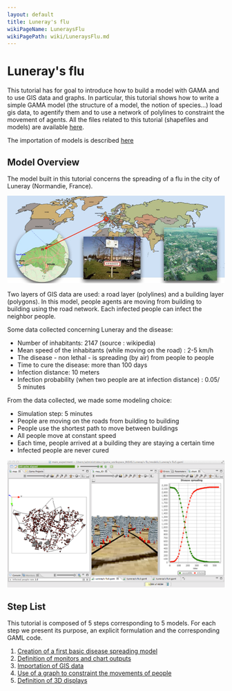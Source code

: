 ```yaml
---
layout: default
title: Luneray's flu
wikiPageName: LuneraysFlu
wikiPagePath: wiki/LuneraysFlu.md
---
```

# Luneray's flu


This tutorial has for goal to introduce how to build a model with GAMA and to use GIS data and graphs. In particular, this tutorial shows how to write a simple GAMA model (the structure of a model, the notion of species...) load gis data, to agentify them and to use a network of polylines to constraint the movement of agents. All the files related to this tutorial (shapefiles and models) are available [here](resources/other/models/Luneray_flu.zip). 

The importation of models is described [here](ImportingModels)


## Model Overview
The model built in this tutorial concerns the spreading of a flu in the city of Luneray (Normandie, France).

![images/Luneray.jpg](resources/images/tutorials/Luneray.jpg)

Two layers of GIS data are used: a road layer (polylines) and a building layer (polygons). In this model, people agents are moving from building to building using the road network. Each infected people can infect the neighbor people.

Some data collected concerning Luneray and the disease:
* Number of inhabitants: 2147 (source : wikipedia)
* Mean speed of the inhabitants (while moving on the road) : 2-5 km/h
* The disease - non lethal - is spreading (by air) from people to people
* Time to cure the disease: more than 100 days
* Infection distance: 10 meters
* Infection probability (when two people are at infection distance) : 0.05/ 5 minutes

From the data collected, we made some modeling choice:
* Simulation step: 5 minutes
* People are moving on the roads from building to building 
* People use the shortest path to move between buildings
* All people move at constant speed
* Each time, people arrived at a building they are staying a certain time 
* Infected people are never cured

![images/Luneray_model.png](resources/images/tutorials/Luneray_model.png)

## Step List

This tutorial is composed of 5 steps corresponding to 5 models. For each step we present its purpose, an explicit formulation and the corresponding GAML code.

  1. [Creation of a first basic disease spreading model](LuneraysFlu_step1)
  1. [Definition of monitors and chart outputs](LuneraysFlu_step2)
  1. [Importation of GIS data](LuneraysFlu_step3)
  1. [Use of a graph to constraint the movements of people](LuneraysFlu_step4)
  1. [Definition of 3D displays](LuneraysFlu_step5)
